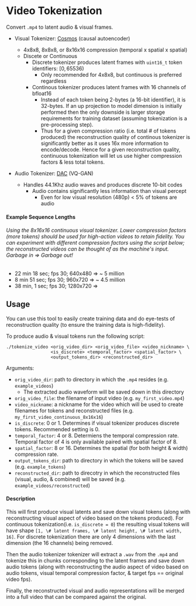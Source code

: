 # Video Tokenization

Convert `.mp4` to latent audio & visual frames. 

- Visual Tokenizer: [Cosmos](https://github.com/NVIDIA/Cosmos-Tokenizer) (causal autoencoder)
    - 4x8x8, 8x8x8, or 8x16x16 compression (temporal x spatial x spatial)
    - Discete or Continuous
        - Discrete tokenizer produces latent frames with `uint16_t` token identifiers: $[0, 65536)$
            - Only recommended for 4x8x8, but continuous is preferred regardless
        - Continous tokenizer produces latent frames with 16 channels of bfloat16
            - Instead of each token being 2-bytes (a 16-bit identifier), it is 32-bytes. If an up projection to model dimension is initially performed then the only downside is larger storage requirements for training dataset (assuming tokenization is a pre-processing step).
            - Thus for a given compression ratio (i.e. total \# of tokens produced) the reconstruction quality of continous tokenizer is significantly better as it uses 16x more information to encode/decode. Hence for a given reconstruction quality, continuous tokenization will let us use higher compression factors & less total tokens.

- Audio Tokenizer: [DAC](https://github.com/descriptinc/descript-audio-codec) (VQ-GAN)
    - Handles 44.1Khz audio waves and produces discrete 10-bit codes
        - Audio contains significantly less information than visual percept
            - Even for low visual resolution (480p) < 5% of tokens are audio

#### Example Sequence Lengths

###### Using the 8x16x16 continuous visual tokenizer. Lower compression factors (more tokens) should be used for high-action videos to retain fidelity. You can experiment with different compression factors using the script below; the reconstructed videos can be thought of as the machine's input. Garbage in => Garbage out!

- 22 min 18 sec; fps 30; 640x480 => ~ 5 million
- 8 min 51 sec; fps 30; 960x720 => ~ 4.5 million
- 38 min, 1 sec; fps 30; 1280x720 => 


## Usage

You can use this tool to easily create training data and do eye-tests of reconstruction quality (to ensure the training data is high-fidelity).

To produce audio & visual tokens run the following script:

```shell
./tokenize_video <orig_video_dir> <orig_video_file> <video_nickname> \
                 <is_discrete> <temporal_factor> <spatial_factor> \
                 <output_tokens_dir> <reconstructed_dir>
```

Arguments:
- `orig_video_dir`: path to directory in which the `.mp4` resides (e.g. `example_videos`)
    - The extracted audio waveform will be saved down in this directory
- `orig_video_file`: the filename of input video (e.g. `my_first_video.mp4`)
- `video_nickname`: a nickname for the video which will be used to create filenames for tokens and reconstructed files (e.g. `my_first_video_continuous_8x16x16`)
- `is_discrete`: 0 or 1. Determines if visual tokenizer produces discrete tokens. Recommended setting is 0.
- `temporal_factor`: 4 or 8. Determiens the temporal compression rate. Temporal factor of 4 is only available paired with spatial factor of 8.
- `spatial_factor`: 8 or 16. Determines the spatial (for both height & width) compression rate. 
- `output_tokens_dir`: path to directory in which the tokens will be saved (e.g. `example_tokens`)
- `reconstructed_dir`: path to direcotry in which the reconstructed files (visual, audio, & combined) will be saved (e.g. `example_videos/reconstructed`)

#### Description

This will first produce visual latents and save down visual tokens (along with reconstructing visual aspect of video based on the tokens produced). For continuous tokenization(i.e. `is_discrete = 0`) the resulting visual tokens will have shape `[1, \# latent frames, \# latent height, \# latent width, 16]`. For discrete tokenization there are only 4 dimensions with the last dimension (the 16 channels) being removed.

Then the audio tokenizer tokenizer will extract a `.wav` from the `.mp4` and tokenize this in chunks corresponding to the latent frames and save down audio tokens (along with reconstructing the audio aspect of video based on audio tokens, visual temporal compression factor, & target fps == original video fps).

Finally, the reconstructed visual and audio representations will be merged into a full video that can be compared against the original.

